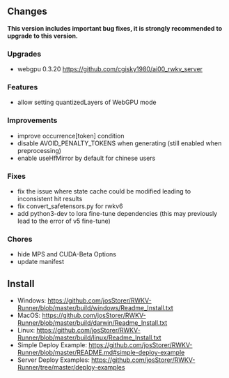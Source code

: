 ## Changes

**This version includes important bug fixes, it is strongly recommended to upgrade to this version.**

### Upgrades

- webgpu 0.3.20 https://github.com/cgisky1980/ai00_rwkv_server

### Features

- allow setting quantizedLayers of WebGPU mode

### Improvements

- improve occurrence[token] condition
- disable AVOID_PENALTY_TOKENS when generating (still enabled when preprocessing)
- enable useHfMirror by default for chinese users

### Fixes

- fix the issue where state cache could be modified leading to inconsistent hit results
- fix convert_safetensors.py for rwkv6
- add python3-dev to lora fine-tune dependencies (this may previously lead to the error of v5 fine-tune)

### Chores

- hide MPS and CUDA-Beta Options
- update manifest

## Install

- Windows: https://github.com/josStorer/RWKV-Runner/blob/master/build/windows/Readme_Install.txt
- MacOS: https://github.com/josStorer/RWKV-Runner/blob/master/build/darwin/Readme_Install.txt
- Linux: https://github.com/josStorer/RWKV-Runner/blob/master/build/linux/Readme_Install.txt
- Simple Deploy Example: https://github.com/josStorer/RWKV-Runner/blob/master/README.md#simple-deploy-example
- Server Deploy Examples: https://github.com/josStorer/RWKV-Runner/tree/master/deploy-examples
